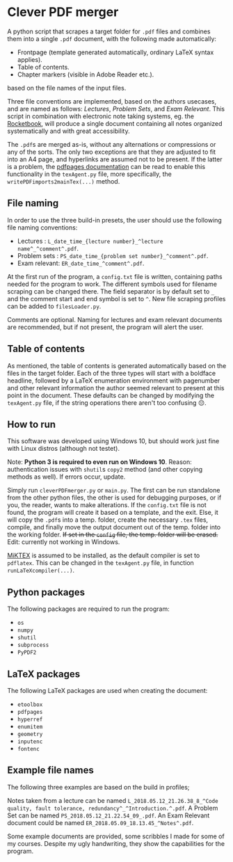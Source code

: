 # Clever PDF merger
A python script that scrapes a target folder for `.pdf` files and combines them into a single `.pdf` document, with the following made automatically:
- Frontpage (template generated automatically, ordinary LaTeX syntax applies).
- Table of contents.
- Chapter markers (visible in Adobe Reader etc.).

based on the file names of the input files.

Three file conventions are implemented, based on the authors usecases, and are named as follows: *Lectures*, *Problem Sets*, and *Exam Relevant*. This script in combination with electronic note taking systems, eg. the [Rocketbook](https://getrocketbook.co.uk), will produce a single document containing all notes organized systematically and with great accessibility.

The `.pdf`s are merged as-is, without any alternations or compressions or any of the sorts. The only two exceptions are that they are adjusted to fit into an A4 page, and hyperlinks are assumed not to be present. If the latter is a problem, the [pdfpages documentation](http://ctan.uib.no/macros/latex/contrib/pdfpages/pdfpages.pdf) can be read to enable this functionality in the `texAgent.py` file, more specifically, the `writePDFimports2mainTex(...)` method.

## File naming
In order to use the three build-in presets, the user should use the following file naming conventions:
- Lectures     : `L_date_time_{lecture number}_^lecture name^_^comment^.pdf`.
- Problem sets : `PS_date_time_{problem set number}_^comment^.pdf`.
- Exam relevant: `ER_date_time_^comment^.pdf`.

At the first run of the program, a `config.txt` file is written, containing paths needed for the program to work. The different symbols used for filename scraping can be changed there. The field separator is by default set to `_` and the comment start and end symbol is set to `^`.
New file scraping profiles can be added to `filesLoader.py`.

Comments are optional. Naming for lectures and exam relevant documents are recommended, but if not present, the program will alert the user. 

## Table of contents
As mentioned, the table of contents is generated automatically based on the files in the target folder. Each of the three types will start with a boldface headline, followed by a LaTeX enumeration environment with pagenumber and other relevant information the author seemed relevant to present at this point in the document. These defaults can be changed by modifying the `texAgent.py` file, if the string operations there aren't too confusing :pensive:.

## How to run
This software was developed using Windows 10, but should work just fine with Linux distros (although not testet).

Note: **Python 3 is required to even run on Windows 10**. Reason: authentication issues with `shutil`s `copy2` method (and other copying methods as well). If errors occur, update.

Simply run `cleverPDFmerger.py` or `main.py`. The first can be run standalone from the other python files, the other is used for debugging purposes, or if you, the reader, wants to make alterations. If the `config.txt` file is not found, the program will create it based on a template, and the exit. Else, it will copy the `.pdf`s into a temp. folder, create the necessary `.tex` files, compile, and finally move the output document out of the temp. folder into the working folder. ~~If set in the `config` file, the temp. folder will be erased.~~ Edit: currently not working in Windows.

[MiKTEX](https://miktex.org/) is assumed to be installed, as the default compiler is set to `pdflatex`. This can be changed in the `texAgent.py` file, in function `runLaTeXcompiler(...)`.

## Python packages
The following packages are required to run the program:
- `os`
- `numpy`
- `shutil`
- `subprocess`
- `PyPDF2`

## LaTeX packages
The following LaTeX packages are used when creating the document:
- `etoolbox`
- `pdfpages`
- `hyperref`
- `enumitem`
- `geometry`
- `inputenc`
- `fontenc`

## Example file names
The following three examples are based on the build in profiles;

Notes taken from a lecture can be named `L_2018.05.12_21.26.38_8_^Code quality, fault tolerance, redundancy^_^Introduction.^.pdf`. A Problem Set can be named `PS_2018.05.12_21.22.54_09_.pdf`. An Exam Relevant document could be named `ER_2018.05.09_18.13.45_^Notes^.pdf`.

Some example documents are provided, some scribbles I made for some of my courses. Despite my ugly handwriting, they show the capabilities for the program.
